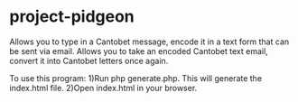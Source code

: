 # project-pidgeon
Allows you to type in a Cantobet message, encode it in a text form that can be sent via email. Allows you to take an encoded Cantobet text email, convert it into Cantobet letters once again.

To use this program:
1)Run php generate.php. This will generate the index.html file.
2)Open index.html in your browser.
